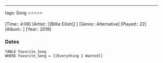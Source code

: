 ---
tags: Song ⭐⭐⭐⭐⭐ 

[Time:: 4:06]
[Artist:: [[Billie Eilish]] ]
[Genre:: Alternative]
[Played:: 22]
[Album:: ]
[Year:: 2019]
### Dates
````dataview
TABLE Favorite_Song
WHERE Favorite_Song = [[Everything I Wanted]]
````